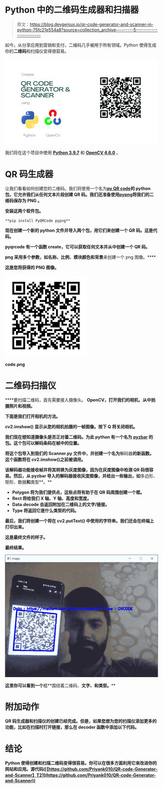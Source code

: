 # Python 中的二维码生成器和扫描器

> 原文：<https://blog.devgenius.io/qr-code-generator-and-scanner-in-python-75fc21e554a8?source=collection_archive---------5----------------------->

如今，从分享应用到营销和支付，二维码几乎被用于所有领域。Python 使得生成你的**二维码**和扫描仪变得很容易。

![](img/4eb089aac2f8403e554b19a3b557fba1.png)

我们将在这个项目中使用 [**Python 3.9.7**](https://www.python.org/downloads/release/python-397/) 和 [**OpenCV 4.6.0**](https://opencv.org/opencv-4-6-0/) 。

# QR 码生成器

让我们看看如何创建您的二维码。我们将使用一个名为[**py QR code**](https://pypi.org/project/PyQRCode/)**的 python 包，它允许我们从任何文本片段创建 QR 码。我们还准备使用[**pypng**](https://pypi.org/project/pypng/)**将我们的二维码保存为 **PNG** 。****

****安装这两个软件包。****

```
**pip install PyQRCode pypng**
```

****现在创建一个新的 python 文件并导入两个包，用它们来创建一个 QR 码。这是代码。****

****pyqrcode 有一个函数 create，它可以获取任何文本并从中创建一个 QR 码。****

******png** 采用多个参数，如**名称、比例、模块颜色和背景**来创建一个 png 图像。****

****这是您将获得的 **PNG 图像**。****

****![](img/3f8653caacac8a2023a5a3e2efff219c.png)****

****code.png****

# ****二维码扫描仪****

****要扫描二维码，首先需要接入摄像头。 **OpenCV，**打开我们的相机，从中拍摄照片和视频。****

****下面是我们打开相机的方法。****

******cv2.imshow()** 显示从您的相机拍摄的一帧图像。按下 **Q** 将关闭相机。****

****我们现在想知道摄像头是否正对着二维码。为此 python 有一个名为 [**pyzbar**](https://pypi.org/project/pyzbar/) 的包。这个包可以**解码**条码**在帧中的位置**。****

**将这个包导入到我们的 Scanner.py 文件中，并创建一个名为**解码器**的新函数。这个函数将在 cv2.imshow()之前被调用。**

**该解码器功能接收帧并将其转换为灰度图像，因为在灰度图像中检测 QR 码很容易。然后，从 **pyzbar** 导入的解码器接收灰度图像，并给出一些输出，如**多边形、矩形、数据**和**类型**。**

*   ****Polygon** 将为我们提供点，这些点将有助于在 QR 码周围创建一个框。**
*   ****Rect** 将给我们 X 轴、Y 轴、高度和宽度。**
*   ****Data.decode** 会返回附加在二维码上的文字/链接。**
*   ****Type** 将返回它是什么类型的代码。**

**最后，我们将创建一个将在 **cv2.putText()** 中使用的字符串。我们还会在终端上打印出来。**

**这是最终文件的样子。**

****最终结果。****

**![](img/a5c52a0389a4b200b3eddba9371f57d7.png)**

**这里你可以看到一个**框**围绕着二维码、**文字、**和**类型。****

# **附加动作**

**QR 码生成器和扫描仪的创建已经完成。但是，如果您想为您的扫描仪添加更多的功能，比如在扫描时打开链接，那么在 decoder 函数中添加以下代码。**

# ****结论****

**Python 使得创建和扫描二维码变得很容易。你可以在很多方面利用它来改进你的网站和应用。源代码([【https://github.com/Priyank010/QR-code-Generator-and-Scanner】T21](https://github.com/Priyank010/QR-code-Generator-and-Scanner))**